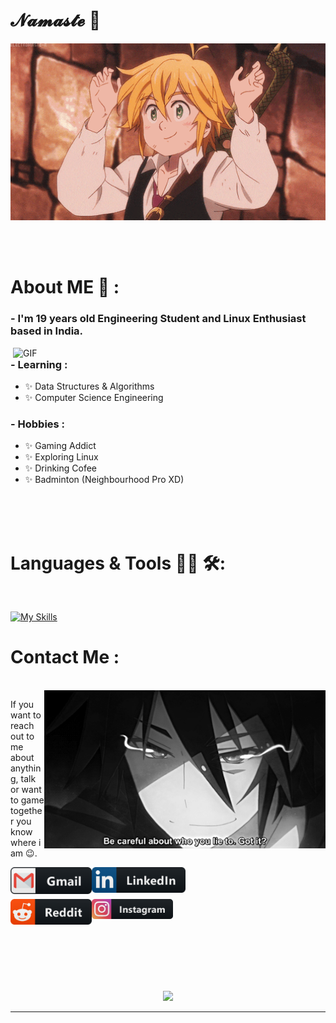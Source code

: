 # 𝓝𝓪𝓶𝓪𝓼𝓽𝓮 🙏

<div align="center">
<img hight="300" width="700" alt="GIF" align="center" src="/assets/208593.gif">
</div>

</br>
</br>
</br>


# About ME 💬 :

### - I'm 19 years old Engineering Student and Linux Enthusiast based in India.

<img hight="400" width="500" alt="GIF" align="right" src="/assets/1936.gif">

### - Learning :
- ✨ Data Structures & Algorithms
- ✨ Computer Science Engineering

### - Hobbies : 
- ✨ Gaming Addict
- ✨ Exploring Linux
- ✨ Drinking Cofee
- ✨ Badminton (Neighbourhood Pro XD)

</br>
</br>
</br>



# Languages & Tools 👨‍💻 🛠:
</br>

<p align="center">

<!-- For more icons please follow  https://github.com/MikeCodesDotNET/ColoredBadges -->
[![My Skills](https://skillicons.dev/icons?i=js,html,css,py,react,linux,figma,git,github,neovim,java,c,cpp)]()


# Contact Me :

<p>
 </br>


<img hight="320" width="450" align="right" alt="GIF" src="/assets/93195.gif">


If you want to reach out to me about anything, talk or want to game together you know where i am 😉.

<a href="mailto:vv859047@gmail.com">
 <img align="left" alt="Gmail" width="130" hight="100" src="/assets/icons/gmail.png" />
</a>
<a href="https://www.linkedin.com/in/techvishnu/">
  <img align="left" alt="Linkedin" width="150" hight="100" src="/assets/icons/linkedin.png" />
</br>
</br>
</br>
</a>
<a href="https://www.reddit.com/user/OnlyMemer420">
  <img align="left" alt=" Reddit" width="130" hight="100" src="/assets/icons/reddit.png" />
</a>
<a href="https://instagram.com/vishnu2ko4/">
  <img align="left" alt="instagram" width="130" hight="100" src="/assets/icons/instagram.png" />
</a>
 </p>
 

</br>
</br>
</br>
</br>
</br>
</br>
</br>



<p align="center" >  
  <a href="https://github.com/anuraghazra/github-readme-stats"> 
<img  src="https://github-readme-stats.vercel.app/api?username=techvishnu&&show_icons=true&theme=radical"/>
  </a>
  </p>

*************
